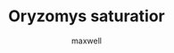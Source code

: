 ---
layout: post
author: maxwell
title: Oryzomys saturatior
description: 
tags: []
image: 
  feature: 
  credit: 
  creditlink: 
permalink: oryzomys-saturatior
---